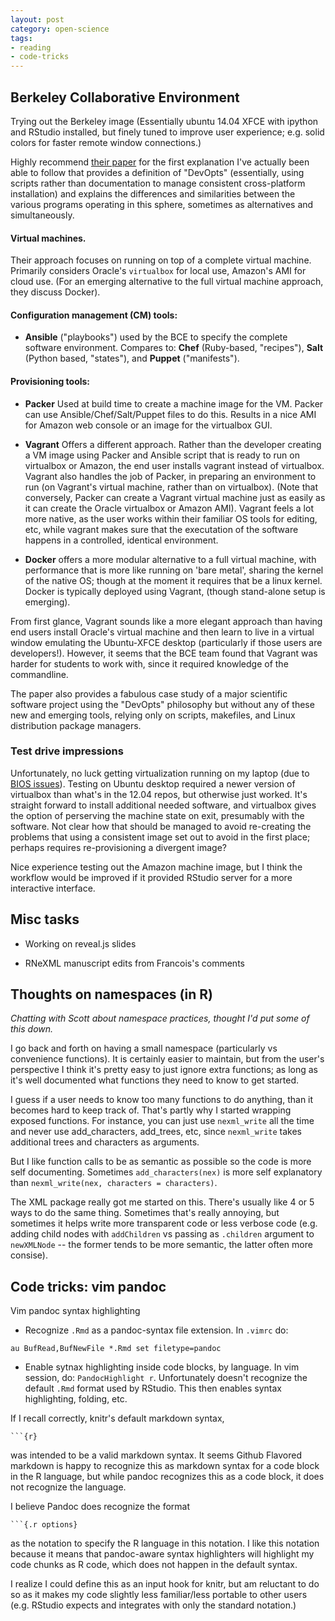 ```yaml
---
layout: post
category: open-science
tags:
- reading
- code-tricks
---
```




## Berkeley Collaborative Environment

Trying out the Berkeley image (Essentially ubuntu 14.04 XFCE with ipython
and RStudio installed, but finely tuned to improve user experience;
e.g. solid colors for faster remote window connections.)

Highly recommend [their paper](https://t.co/TJ9ObbL8i8) for the first
explanation I've actually been able to follow that provides a definition
of "DevOpts" (essentially, using scripts rather than documentation
to manage consistent cross-platform installation) and explains the
differences and similarities between the various programs operating in
this sphere, sometimes as alternatives and simultaneously.


#### Virtual machines.

Their approach focuses on running on top of a complete
virtual machine. Primarily considers Oracle's `virtualbox` for local use,
Amazon's AMI for cloud use.  (For an emerging alternative to the full
virtual machine approach, they discuss Docker).

#### Configuration management (CM) tools:

-   **Ansible** ("playbooks") used by the BCE to specify the complete
software environment. Compares to: **Chef** (Ruby-based, "recipes"),
**Salt** (Python based, "states"), and **Puppet** ("manifests").


#### Provisioning tools:

- **Packer** Used at build time to create a machine image for the VM.
Packer can use Ansible/Chef/Salt/Puppet files to do this.  Results in
a nice AMI for Amazon web console or an image for the virtualbox GUI.

- **Vagrant** Offers a different approach.  Rather than the developer
creating a VM image using Packer and Ansible script that is ready to
run on virtualbox or Amazon, the end user installs vagrant instead
of virtualbox. Vagrant also handles the job of Packer, in preparing
an environment to run (on Vagrant's virtual machine, rather than on
virtualbox). (Note that conversely, Packer can create a Vagrant virtual
machine just as easily as it can create the Oracle virtualbox or Amazon
AMI). Vagrant feels a lot more native, as the user works within their
familiar OS tools for editing, etc, while vagrant makes sure that
the executation of the software happens in a controlled, identical
environment.

- **Docker** offers a more modular alternative to a full virtual machine,
with performance that is more like running on 'bare metal', sharing the
kernel of the native OS; though at the moment it requires that be a linux
kernel. Docker is typically deployed using Vagrant, (though stand-alone
setup is emerging).


From first glance, Vagrant sounds like a more elegant approach than having
end users install Oracle's virtual machine and then learn to live in a
virtual window emulating the Ubuntu-XFCE desktop (particularly if those
users are developers!).  However, it seems that the BCE team found that
Vagrant was harder for students to work with, since it required knowledge
of the commandline.

The paper also provides a fabulous case study of a major scientific
software project using the "DevOpts" philosophy but without any of these
new and emerging tools, relying only on scripts, makefiles, and Linux
distribution package managers.


### Test drive impressions

Unfortunately, no luck getting
virtualization running on my laptop (due to [BIOS
issues](ttps://github.com/dlab-berkeley/collaboratool/issues/created_by/cboettig)).
Testing on Ubuntu desktop required a newer version of virtualbox than
what's in the 12.04 repos, but otherwise just worked.  It's straight
forward to install additional needed software, and virtualbox gives
the option of perserving the machine state on exit, presumably with
the software.  Not clear how that should be managed to avoid re-creating
the problems that using a consistent image set out to avoid in the first
place; perhaps requires re-provisioning a divergent image?

Nice experience testing out the Amazon machine image, but I think the
workflow would be improved if it provided RStudio server for a more
interactive interface.


Misc tasks
-----------

- Working on reveal.js slides


- RNeXML manuscript edits from Francois's comments


Thoughts on namespaces (in R)
-----------------------------

_Chatting with Scott about namespace practices, thought I'd put
some of this down._

I go back and forth on having a small namespace (particularly vs
convenience functions).  It is certainly easier to maintain, but from
the user's perspective I think it's pretty easy to just ignore extra
functions; as long as it's well documented what functions they need to
know to get started.

I guess if a user needs to know too many functions to do anything, than
it becomes hard to keep track of. That's partly why I started wrapping
exposed functions. For instance, you can just use `nexml_write` all the
time and never use add_characters, add_trees, etc, since `nexml_write`
takes additional trees and characters as arguments.

But I like function calls to be as semantic as possible so the code is
more self documenting.  Sometimes `add_characters(nex)` is more self
explanatory than `nexml_write(nex, characters = characters)`.


The XML package really got me started on this.  There's usually like
4 or 5 ways to do the same thing. Sometimes that's really annoying,
but sometimes it helps write more transparent code or less verbose code
(e.g. adding child nodes with `addChildren` vs passing as `.children`
argument to `newXMLNode` -- the former tends to be more semantic, the
latter often more consise).


## Code tricks: vim pandoc

Vim pandoc syntax highlighting

- Recognize `.Rmd` as a pandoc-syntax file extension. In `.vimrc` do:

```vim
au BufRead,BufNewFile *.Rmd set filetype=pandoc
```

- Enable sytnax highlighting inside code blocks, by language. In vim session, do: `PandocHighlight r`. Unfortunately doesn't recognize the default `.Rmd` format used by RStudio.  This then enables syntax highlighting, folding, etc.


If I recall correctly, knitr's default markdown syntax,

~~~
```{r}
~~~

was intended to be a valid markdown syntax. It seems Github Flavored
markdown is happy to recognize this as markdown syntax for a code
block in the R language, but while pandoc recognizes this as a code
block, it does not recognize the language.

I believe Pandoc does recognize the format

~~~
```{.r options}
~~~

as the notation to specify the R language in this notation. I like
this notation because it means that pandoc-aware syntax highlighters
will highlight my code chunks as R code, which does not happen in the
default syntax.

I realize I could define this as an input hook for knitr, but am
reluctant to do so as it makes my code slightly less familiar/less
portable to other users (e.g. RStudio expects and integrates with only
the standard notation.)




